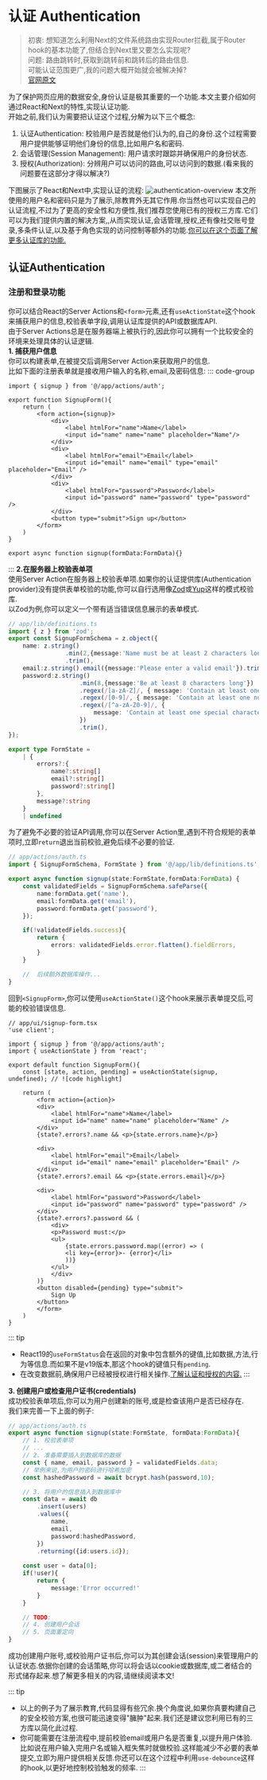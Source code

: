 # 认证 Authentication
> 初衷: 想知道怎么利用Next的文件系统路由实现Router拦截,属于Router hook的基本功能了,但结合到Next里又要怎么实现呢?  
> 问题: 路由跳转时,获取到跳转前和跳转后的路由信息.  
> 可能认证范围更广,我的问题大概开始就会被解决掉?  
> [官网原文](https://nextjs.org/docs/app/building-your-application/authentication)

为了保护网页应用的数据安全,身份认证是极其重要的一个功能.本文主要介绍如何通过React和Next的特性,实现认证功能.  
开始之前,我们认为需要把认证这个过程,分解为以下三个概念:
1. 认证Authentication: 校验用户是否就是他们认为的,自己的身份.这个过程需要用户提供能够证明他们身份的信息,比如用户名和密码.
2. 会话管理(Session Management): 用户请求时跟踪并确保用户的身份状态.
3. 授权(Authorization): 分辨用户可以访问的路由,可以访问到的数据.(看来我的问题要在这部分才得以解决?)  

下图展示了React和Next中,实现认证的流程:
![authentication-overview](./imgs/authentication-overview.png)
本文所使用的用户名和密码只是为了展示,除教育外无其它作用.你当然也可以实现自己的认证流程,不过为了更高的安全性和方便性,我们推荐您使用已有的授权三方库.它们可以为我们提供内置的解决方案,,从而实现认证,会话管理,授权,还有像社交账号登录,多条件认证,以及基于角色实现的访问控制等额外的功能.[你可以在这个页面了解更多认证库的功能.](https://nextjs.org/docs/app/building-your-application/authentication#auth-libraries)


## 认证Authentication
### 注册和登录功能
你可以结合React的Server Actions和`<form>`元素,还有`useActionState`这个hook来捕获用户的信息,校验表单字段,调用认证库提供的API或数据库API.  
由于Server Actions总是在服务器端上被执行的,因此你可以拥有一个比较安全的环境来处理具体的认证逻辑.  
**1. 捕获用户信息**  
你可以构建表单,在被提交后调用Server Action来获取用户的信息.  
比如下面的注册表单就是接收用户输入的名称,email,及密码信息:
::: code-group
```tsx [app/ui/signup-form.tsx]
import { signup } from '@/app/actions/auth';

export function SignupForm(){
    return (
        <form action={signup}>
            <div>
                <label htmlFor="name">Name</label>
                <input id="name" name="name" placeholder="Name"/>
            </div>
            <div>
                <label htmlFor="email">Email</label>
                <input id="email" name="email" type="email" placeholder="Email" />
            </div>
            <div>
                <label htmlFor="password">Password</label>
                <input id="password" name="password" type="password" />
            </div>
            <button type="submit">Sign up</button>
        </form>
    )
}
```
```tsx [app/actions/signup]
export async function signup(formData:FormData){}
```
:::
**2.在服务器上校验表单项**  
使用Server Action在服务器上校验表单项.如果你的认证提供库(Authentication provider)没有提供表单校验的功能,你可以自行选用像[Zod](https://zod.dev/)或[Yup](https://github.com/jquense/yup)这样的模式校验库.  
以Zod为例,你可以定义一个带有适当错误信息展示的表单模式.

```ts
// app/lib/definitions.ts
import { z } from 'zod';
export const SignupFormSchema = z.object({
    name: z.string()
                .min(2,{message:'Name must be at least 2 characters long'})
                .trim(),
    email:z.string().email({message:'Please enter a valid email'}).trim(),
    password:z.string()
                    .min(8,{message:'Be at least 8 characters long'})
                    .regex(/[a-zA-Z]/, { message: 'Contain at least one letter.' })
                    .regex(/[0-9]/, { message: 'Contain at least one number.' })
                    .regex(/[^a-zA-Z0-9]/, {
                        message: 'Contain at least one special character.',
                    })
                    .trim(),
});

export type FormState = 
    | {
        errors?:{
            name?:string[]
            email?:string[]
            password?:string[]
        },
        message?:string
    }
    | undefined
```

为了避免不必要的验证API调用,你可以在Server Action里,遇到不符合规矩的表单项时,立即`return`退出当前校验,避免后续不必要的验证.
```ts
// app/actions/auth.ts
import { SignupFormSchema, FormState } from '@/app/lib/definitions.ts';

export async function signup(state:FormState,formData:FormData) {
    const validatedFields = SignupFormSchema.safeParse({
        name:formData.get('name'),
        email:formData.get('email'),
        password:formData.get('password'),
    });

    if(!validatedFields.success){
        return {
            errors: validatedFields.error.flatten().fieldErrors,
        }
    }

    //  后续额外数据库操作...
}

```
回到`<SignupForm>`,你可以使用`useActionState()`这个hook来展示表单提交后,可能的校验错误信息.
```tsx
// app/ui/signup-form.tsx
'use client';

import { signup } from '@/app/actions/auth';
import { useActionState } from 'react';

export default function SignupForm(){
    const [state, action, pending] = useActionState(signup, undefined); // ![code highlight]

    return (
        <form action={action}>
        <div>
            <label htmlFor="name">Name</label>
            <input id="name" name="name" placeholder="Name" />
        </div>
        {state?.errors?.name && <p>{state.errors.name}</p>}
    
        <div>
            <label htmlFor="email">Email</label>
            <input id="email" name="email" placeholder="Email" />
        </div>
        {state?.errors?.email && <p>{state.errors.email}</p>}
    
        <div>
            <label htmlFor="password">Password</label>
            <input id="password" name="password" type="password" />
        </div>
        {state?.errors?.password && (
            <div>
            <p>Password must:</p>
            <ul>
                {state.errors.password.map((error) => (
                <li key={error}>- {error}</li>
                ))}
            </ul>
            </div>
        )}
        <button disabled={pending} type="submit">
            Sign Up
        </button>
        </form>
    )
}

```

::: tip
- React19的`useFormStatus`会在返回的对象中包含额外的键值,比如数据,方法,行为等信息.而如果不是v19版本,那这个hook的键值只有`pending`.
- 在改变数据前,确保用户已经被授权进行相关操作.[了解认证和授权的内容.](https://nextjs.org/docs/app/building-your-application/authentication#authorization)
:::

**3. 创建用户或检查用户证书(credentials)**  
成功校验表单项后,你可以为用户创建新的账号,或是检查该用户是否已经存在.  
我们来完善一下上面的例子:
```ts
// app/actions/auth.ts
export async function signup(state:FormState, formData:FormData){
    // 1. 校验表单项
    // ...
    // 2. 准备需要插入到数据库的数据
    const { name, email, password } = validatedFields.data;
    // 举例来说,为用户的密码进行哈希加密
    const hashedPassword = await bcrypt.hash(password,10);

    // 3. 将用户的信息插入到数据库中
    const data = await db
        .insert(users)
        .values({
            name,
            email,
            password:hashedPassword,
        })
        .returning({id:users.id});    
    
    const user = data[0];
    if(!user){
        return {
            message:'Error occurred!'
        }
    }

    // TODO:
    // 4. 创建用户会话
    // 5. 页面重定向
}
```

成功创建用户账号,或校验用户证书后,你可以为其创建会话(session)来管理用户的认证状态.依据你创建的会话策略,你可以将会话以cookie或数据库,或二者结合的形式储存起来.想了解更多相关的内容,请继续阅读本文!

::: tip
- 以上的例子为了展示教育,代码显得有些冗余.换个角度说,如果你真要构建自己的安全校验方案,也很可能迅速变得"臃肿"起来.我们还是建议您利用已有的三方库以简化此过程.
- 你可能需要在注册流程中,提前校验email或用户名是否重复,以提升用户体验.比如说在用户输入完用户名或输入框失焦时就做校验.这样能减少不必要的表单提交,立即为用户提供相关反馈.你还可以在这个过程中利用`use-debounce`这样的hook,以更好地控制校验触发的频率.
:::
